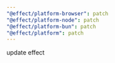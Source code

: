 ```yaml
---
"@effect/platform-browser": patch
"@effect/platform-node": patch
"@effect/platform-bun": patch
"@effect/platform": patch
---
```


update effect

